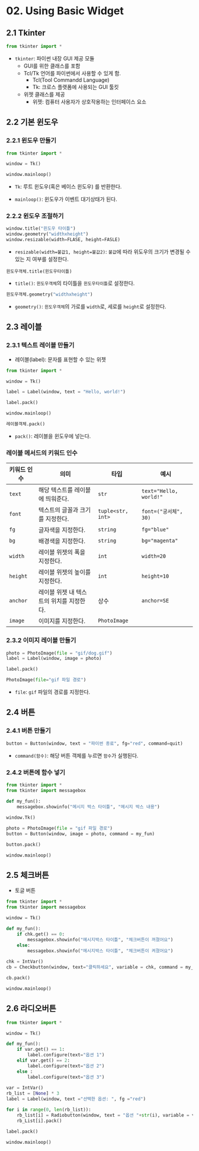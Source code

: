 # 02. Using Basic Widget

## 2.1 Tkinter

```python
from tkinter import *
```

- `tkinter`: 파이썬 내장 GUI 제공 모듈
  - GUI를 위한 클래스를 포함
  - Tcl/Tk 언어를 파이썬에서 사용할 수 있게 함.
    - Tcl(Tool Commandd Language)
    - Tk: 크로스 플랫폼에 사용되는 GUI 툴킷
  - 위젯 클래스를 제공
    - 위젯: 컴퓨터 사용자가 상호작용하는 인터페이스 요소



## 2.2 기본 윈도우

### 2.2.1 윈도우 만들기

```python
from tkinter import *

window = Tk()

window.mainloop()
```

- `Tk`: 루트 윈도우(혹은 베이스 윈도우) 를 반환한다.

- `mainloop()`: 윈도우가 이벤트 대기상태가 된다.



### 2.2.2  윈도우 조절하기

```python
window.title("윈도우 타이틀")
window.geometry("widthxheight")
window.resizable(width=FLASE, height=FASLE)
```

- `resizable(width=불값1, height=불값2)`: `불값`에 따라 위도우의 크기가 변경될 수 있는 지 여부를 설정한다.

```
윈도우객체.title(윈도우타이틀)
```

- `title()`: `윈도우객체`의 타이틀을 `윈도우타이틀`로 설정한다.

```python
윈도우객체.geometry("widthxheight")
```

- `geometry()`: `윈도우객체`의 가로를 `width`로, 세로를 `height`로 설정한다.



## 2.3 레이블

### 2.3.1 텍스트 레이블 만들기

- 레이블(label): 문자를 표현할 수 있는 위젯

```python
from tkinter import *

window = Tk()

label = Label(window, text = "Hello, world!")

label.pack()

window.mainloop()
```



```python
레이블객체.pack()
```

- `pack()`: 레이블을 윈도우에 넣는다.



### 레이블 메서드의 키워드 인수

| 키워드 인수 | 의미                                     | 타입              | 예시                   |
| ----------- | ---------------------------------------- | ----------------- | ---------------------- |
| `text`      | 해당 텍스트를 레이블에 띄워준다.         | `str`             | `text="Hello, world!"` |
| `font`      | 텍스트의 글꼴과 크기를 지정한다.         | `tuple<str, int>` | `font=("궁서체", 30)`  |
| `fg`        | 글자색을 지정한다.                       | `string`          | `fg="blue"`            |
| `bg`        | 배경색을 지정한다.                       | `string`          | `bg="magenta"`         |
| `width`     | 레이블 위젯의 폭을 지정한다.             | `int`             | `width=20`             |
| `height`    | 레이블 위젯의 높이를 지정한다.           | `int`             | `height=10`            |
| `anchor`    | 레이블 위젯 내 텍스트의 위치를 지정한다. | 상수              | `anchor=SE`            |
| `image`     | 이미지를 지정한다.                       | `PhotoImage`      |                        |



### 2.3.2 이미지 레이블 만들기

```python
photo = PhotoImage(file = "gif/dog.gif")
label = Label(window, image = photo)

label.pack()
```

```python
PhotoImage(file="gif 파일 경로")
```

- `file`: `gif` 파일의 경로를 지정한다.



## 2.4 버튼

### 2.4.1 버튼 만들기

```python
button = Button(window, text = "파이썬 종료", fg="red", command=quit)
```

- `command(함수)`: 해당 버튼 객체를 누르면 `함수`가 실행된다.



### 2.4.2 버튼에 함수 넣기

```python
from tkinter import *
from tkinter import messagebox

def my_fun():
    messagebox.showinfo("메시지 박스 타이틀", "메시지 박스 내용")
    
window.Tk()

photo = PhotoImage(file = "gif 파일 경로")
button = Button(window, image = photo, command = my_fun)

button.pack()

window.mainloop()

```



## 2.5 체크버튼

- 토글 버튼

```python
from tkinter import *
from tkinter import messagebox

window = Tk()

def my_fun():
    if chk.get() == 0:
        messagebox.showinfo("메시지박스 타이틀", "체크버튼이 꺼졌어요")
    else:
        messagebox.showinfo("메시지박스 타이틀", "체크버튼이 켜졌어요")
        
chk = IntVar()
cb = Checkbutton(window, text="클릭하세요", variable = chk, command = my_fun)

cb.pack()

window.mainloop()
```



## 2.6 라디오버튼

```python
from tkinter import *

window = Tk()

def my_fun():
    if var.get() == 1:
        label.configure(text="옵션 1")
    elif var.get() == 2:
        label.configure(text="옵션 2")
    else :
        label.configure(text="옵션 3")
        
var = IntVar()
rb_list = [None] * 3
label = Label(window, text ="선택한 옵션: ", fg ="red")

for i in range(0, len(rb_list)):
    rb_list[i] = Radiobutton(window, text = "옵션 "+str(i), variable = var, value = i+1, command = my_fun)
    rb_List[i].pack()

label.pack()

window.mainloop()

```

